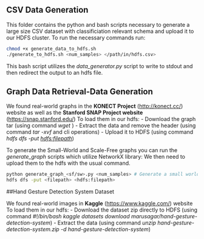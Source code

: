 ## CSV Data Generation

This folder contains the python and bash scripts necessary to generate a large size CSV dataset with 
classificiation relevant schema and upload it to our HDFS cluster. To run the necessary commands run:


```bash
chmod +x generate_data_to_hdfs.sh
./generate_to_hdfs.sh <num_samples> </path/in/hdfs.csv>
```

This bash script utilizes the *data_generator.py* script to write to stdout and then redirect the output to an hdfs file.


## Graph Data Retrieval-Data Generation

We found real-world graphs in the **KONECT Project** (http://konect.cc/) website as well as the **Stanford SNAP Project website** (https://snap.stanford.edu/)
To load them in our hdfs:
	-	Download the graph tar (using command *wget <link>*)
	-	Extract the data and remove the header (using command *tar -xvf <tar>* and cli operations)
	-	Upload it to HDFS (using command *hdfs dfs -put <filepath> <hdfs:filepath>*)

To generate the Small-World and Scale-Free graphs you can run the *generate_graph* scripts which utilize NetworkX library:
We then need to upload them to the hdfs with the usual command.

```bash
python generate_graph_<sf/sw>.py <num_samples> # Generate a small world/scale free graph with (1000*num_samples) nodes
hdfs dfs -put <filepath> <hdfs:filepath>
```
##Hand Gesture Detection System Dataset

We found real-world images in **Kaggle** (https://www.kaggle.com/) website
To load them in our hdfs:
	-	Download the dataset zip  directly to HDFS (using command *#!/bin/bash
kaggle datasets download marusagar/hand-gesture-detection-system*)
	-	Extract the data (using command *unzip hand-gesture-detection-system.zip -d hand-gesture-detection-system*)


